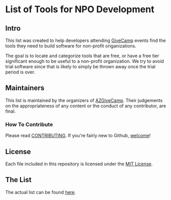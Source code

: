 # List of Tools for NPO Development

## Intro
This list was created to help developers attending [GiveCamp](http://www.givecamp.org) events find the tools they need to build software for non-profit origanizations. 

The goal is to locate and categorize tools that are free, or have a free tier significant enough to be useful to a non-profit organization. We try to avoid trial software since that is likely to simply be thrown away once the trial period is over.

## Maintainers
This list is maintained by the organizers of [AZGiveCamp](http://www.azgivecamp.org). Their judgements on the appropriateness of any content or the conduct of any contributor, are final.

### How To Contribute

Please read [CONTRIBUTING](/CONTRIBUTING.md). If you're fairly new to Github, [welcome](/HOWTO.md)!

## License
Each file included in this repository is licensed under the [MIT License](/LICENSE).

## The List
The actual list can be found [here](/tool-list-en.md).
